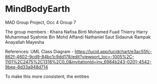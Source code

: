 # MindBodyEarth
MAD Group Project, Occ 4 Group 7

The group members : 
Khaira Nafisa Binti Mohamed Fuad
Thierry Harry
Muhammad Syahmie Bin Mohd Affandi
Nathaniel Saut Sidauruk
Rampak Anayallah Mayesha

References:
UML Class Diagram - https://lucid.app/lucidchart/e3ac55fc-862f-4602-9cd9-84bc1c9dd178/edit?viewport_loc=-1005%2C-1101%2C2475%2C1318%2C0_0&invitationId=inv_6984b243-0201-4542-9bee-8d33a948d714

To make this more consistent, the entities 